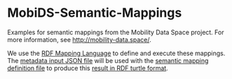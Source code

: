 # MobiDS-Semantic-Mappings
Examples for semantic mappings from the Mobility Data Space project. For more information, see http://mobility-data.space/.

We use the [RDF Mapping Language](https://rml.io/specs/rml/) to define and execute these mappings. The [metadata input JSON file](publication_2055008_Q-V.json) will be used with the [semantic mapping definition file](publication_2055008_Q-V-mapping.json) to produce this [result in RDF turtle format](publication_2055008_Q-V-resource.ttl).
